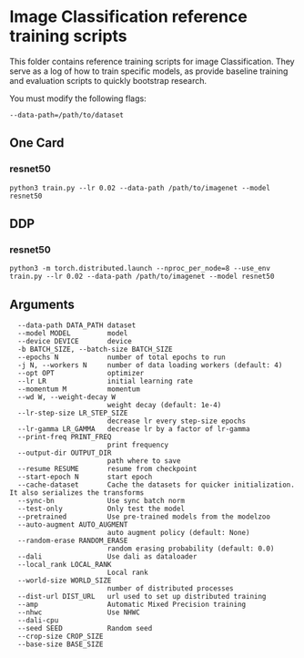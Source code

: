 # Image Classification reference training scripts

This folder contains reference training scripts for image Classification.
They serve as a log of how to train specific models, as provide baseline
training and evaluation scripts to quickly bootstrap research.

You must modify the following flags:

`--data-path=/path/to/dataset`

## One Card

### resnet50
```
python3 train.py --lr 0.02 --data-path /path/to/imagenet --model resnet50
```


## DDP

### resnet50
```
python3 -m torch.distributed.launch --nproc_per_node=8 --use_env train.py --lr 0.02 --data-path /path/to/imagenet --model resnet50
```


## Arguments

```
  --data-path DATA_PATH dataset
  --model MODEL         model
  --device DEVICE       device
  -b BATCH_SIZE, --batch-size BATCH_SIZE
  --epochs N            number of total epochs to run
  -j N, --workers N     number of data loading workers (default: 4)
  --opt OPT             optimizer
  --lr LR               initial learning rate
  --momentum M          momentum
  --wd W, --weight-decay W
                        weight decay (default: 1e-4)
  --lr-step-size LR_STEP_SIZE
                        decrease lr every step-size epochs
  --lr-gamma LR_GAMMA   decrease lr by a factor of lr-gamma
  --print-freq PRINT_FREQ
                        print frequency
  --output-dir OUTPUT_DIR
                        path where to save
  --resume RESUME       resume from checkpoint
  --start-epoch N       start epoch
  --cache-dataset       Cache the datasets for quicker initialization. It also serializes the transforms
  --sync-bn             Use sync batch norm
  --test-only           Only test the model
  --pretrained          Use pre-trained models from the modelzoo
  --auto-augment AUTO_AUGMENT
                        auto augment policy (default: None)
  --random-erase RANDOM_ERASE
                        random erasing probability (default: 0.0)
  --dali                Use dali as dataloader
  --local_rank LOCAL_RANK
                        Local rank
  --world-size WORLD_SIZE
                        number of distributed processes
  --dist-url DIST_URL   url used to set up distributed training
  --amp                 Automatic Mixed Precision training
  --nhwc                Use NHWC
  --dali-cpu
  --seed SEED           Random seed
  --crop-size CROP_SIZE
  --base-size BASE_SIZE
```
